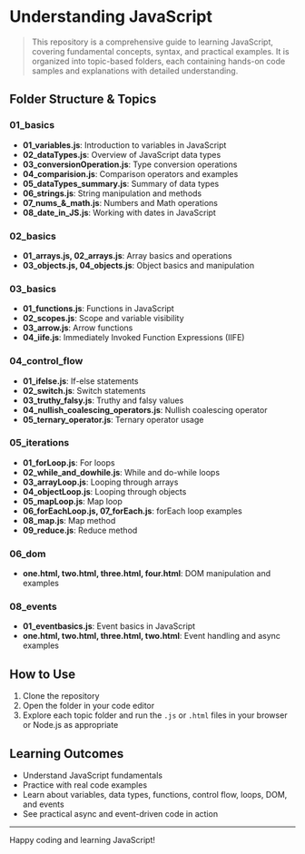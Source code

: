 # Understanding JavaScript

>This repository is a comprehensive guide to learning JavaScript, covering fundamental concepts, syntax, and practical examples. It is organized into topic-based folders, each containing hands-on code samples and explanations with detailed understanding.

## Folder Structure & Topics

### 01_basics

- **01_variables.js**: Introduction to variables in JavaScript
- **02_dataTypes.js**: Overview of JavaScript data types
- **03_conversionOperation.js**: Type conversion operations
- **04_comparision.js**: Comparison operators and examples
- **05_dataTypes_summary.js**: Summary of data types
- **06_strings.js**: String manipulation and methods
- **07_nums_&_math.js**: Numbers and Math operations
- **08_date_in_JS.js**: Working with dates in JavaScript

### 02_basics

- **01_arrays.js, 02_arrays.js**: Array basics and operations
- **03_objects.js, 04_objects.js**: Object basics and manipulation

### 03_basics

- **01_functions.js**: Functions in JavaScript
- **02_scopes.js**: Scope and variable visibility
- **03_arrow.js**: Arrow functions
- **04_iife.js**: Immediately Invoked Function Expressions (IIFE)

### 04_control_flow

- **01_ifelse.js**: If-else statements
- **02_switch.js**: Switch statements
- **03_truthy_falsy.js**: Truthy and falsy values
- **04_nullish_coalescing_operators.js**: Nullish coalescing operator
- **05_ternary_operator.js**: Ternary operator usage

### 05_iterations

- **01_forLoop.js**: For loops
- **02_while_and_dowhile.js**: While and do-while loops
- **03_arrayLoop.js**: Looping through arrays
- **04_objectLoop.js**: Looping through objects
- **05_mapLoop.js**: Map loop
- **06_forEachLoop.js, 07_forEach.js**: forEach loop examples
- **08_map.js**: Map method
- **09_reduce.js**: Reduce method

### 06_dom

- **one.html, two.html, three.html, four.html**: DOM manipulation and examples

### 08_events

- **01_eventbasics.js**: Event basics in JavaScript
- **one.html, two.html, three.html, two.html**: Event handling and async examples

## How to Use

1. Clone the repository
2. Open the folder in your code editor
3. Explore each topic folder and run the `.js` or `.html` files in your browser or Node.js as appropriate

## Learning Outcomes

- Understand JavaScript fundamentals
- Practice with real code examples
- Learn about variables, data types, functions, control flow, loops, DOM, and events
- See practical async and event-driven code in action

---
Happy coding and learning JavaScript!
